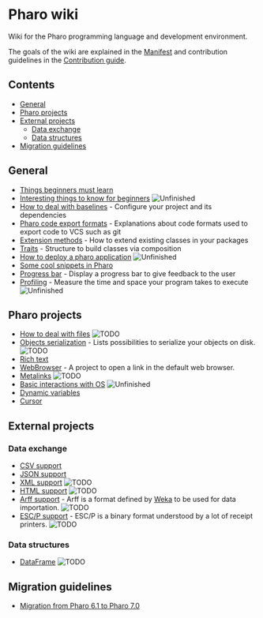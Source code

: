 # Pharo wiki

Wiki for the Pharo programming language and development environment.

The goals of the wiki are explained in the [Manifest](MANIFEST.md) and contribution guidelines in the [Contribution guide](CONTRIBUTION.md).

## Contents
- [General](#general)
- [Pharo projects](#pharo-projects)
- [External projects](#external-projects)
  * [Data exchange](#data-exchange)
  * [Data structures](#data-structures)
- [Migration guidelines](#migration-guidelines)

## General

- [Things beginners must learn](General/MustKnowForBeginners.md)
- [Interesting things to know for beginners](General/InterestingsToKnowForBeginners.md) ![Unfinished](https://img.shields.io/badge/Progress-Unfinished-yellow.svg?style=flat)
- [How to deal with baselines](General/Baselines.md) - Configure your project and its dependencies
- [Pharo code export formats](General/ExportFormats.md) - Explanations about code formats used to export code to VCS such as git
- [Extension methods](General/Extensions.md) - How to extend existing classes in your packages
- [Traits](General/Traits.md) - Structure to build classes via composition
- [How to deploy a pharo application](General/DeployYourPharoApplication.md) ![Unfinished](https://img.shields.io/badge/Progress-Unfinished-yellow.svg?style=flat)
- [Some cool snippets in Pharo](General/CoolSnippets.md)
- [Progress bar](General/ProgressBar.md) - Display a progress bar to give feedback to the user
- [Profiling](General/Profiling.md) - Measure the time and space your program takes to execute ![Unfinished](https://img.shields.io/badge/Progress-Unfinished-yellow.svg?style=flat)

## Pharo projects

- [How to deal with files](PharoProjects/Files.md) ![TODO](https://img.shields.io/badge/Progress-TODO-red.svg?style=flat)
- [Objects serialization](PharoProjects/ObjectsSerialization.md) - Lists possibilities to serialize your objects on disk. ![TODO](https://img.shields.io/badge/Progress-TODO-red.svg?style=flat)
- [Rich text](PharoProjects/RichText.md)
- [WebBrowser](PharoProjects/WebBrowser.md) - A project to open a link in the default web browser.
- [Metalinks](PharoProjects/Metalinks.md) ![TODO](https://img.shields.io/badge/Progress-TODO-red.svg?style=flat)
- [Basic interactions with OS](PharoProjects/OS.md) ![Unfinished](https://img.shields.io/badge/Progress-Unfinished-yellow.svg?style=flat)
- [Dynamic variables](PharoProjects/DynamicVariables.md)
- [Cursor](PharoProjects/Cursor.md)

## External projects
### Data exchange
- [CSV support](ExternalProjects/Export/CSV.md)
- [JSON support](ExternalProjects/Export/JSON.md)
- [XML support](ExternalProjects/Export/XML.md) ![TODO](https://img.shields.io/badge/Progress-TODO-red.svg?style=flat)
- [HTML support](ExternalProjects/Export/HTML.md) ![TODO](https://img.shields.io/badge/Progress-TODO-red.svg?style=flat)
- [Arff support](ExternalProjects/Export/Arff.md) - Arff is a format defined by [Weka](http://www.cs.waikato.ac.nz/ml/weka/) to be used for data importation. ![TODO](https://img.shields.io/badge/Progress-TODO-red.svg?style=flat)
- [ESC/P support](ExternalProjects/Export/ESCP.md) - ESC/P is a binary format understood by a lot of receipt printers. ![TODO](https://img.shields.io/badge/Progress-TODO-red.svg?style=flat)

### Data structures
- [DataFrame](ExternalProjects/DataStructures/DataFrame.md) ![TODO](https://img.shields.io/badge/Progress-TODO-red.svg?style=flat)

## Migration guidelines
- [Migration from Pharo 6.1 to Pharo 7.0](Migration/MigrationToPharo7.md)


<!---
Badges:
* ![TODO](https://img.shields.io/badge/Progress-TODO-red.svg?style=flat)
* ![Unfinished](https://img.shields.io/badge/Progress-Unfinished-yellow.svg?style=flat)
* ![Review](https://img.shields.io/badge/Progress-Review-blue.svg?style=flat)

-->

